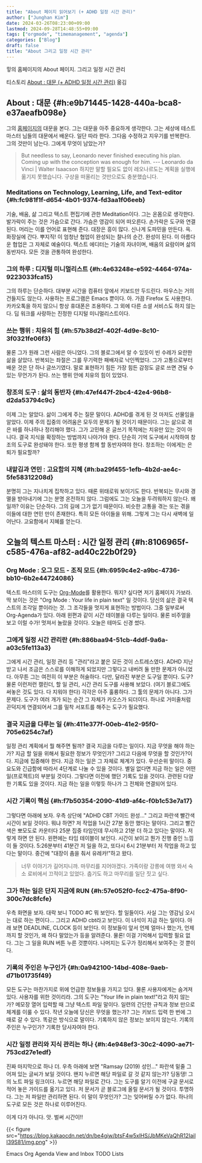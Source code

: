 ```yaml
---
title: "About 페이지 읽어보기 (+ ADHD 일정 시간 관리)"
author: ["Junghan Kim"]
date: 2024-03-26T08:23:00+09:00
lastmod: 2024-09-28T14:48:55+09:00
tags: ["orgmode", "timemanagement", "agenda"]
categories: ["Blog"]
draft: false
title: "About 그리고 일정 시간 관리"
---
```


힣의 홈페이지의 About 페이지. 그리고 일정 시간 관리

<!--more-->

티스토리 [About : 대문 (+ ADHD 일정 시간 관리)](https://living-with-adhd.tistory.com/249) 옮김


## **About : 대문** {#h:e9b71445-1428-440a-bca8-e37aeafb098e}

그의 [홈페이지의](https://junghanacs.github.io/about/) 대문을 본다. 그는 대문을 아주 중요하게 생각한다. 그는 세상에 테스트 마스터 님들의 대문에서 배운다. 일단 따라 한다. 그다음 수정하고 지우기를 반복한다. 그의 것만이 남는다. 그에게 무엇이 남았는가?

> But needless to say, Leonardo never finished executing his plan. Coming up with the conception was enough for him. --- Leonardo da Vinci | Walter Isaacson 하지만 말할 필요도 없이 레오나르도는 계획을 실행에 옮기지 못했습니다. 구상을 떠올리는 것만으로도 충분했습니다.


### **Meditations on Technology, Learning, Life, and Text-editor** {#h:fc981f1f-d654-4b01-9374-fd3aa1f06eeb}

기술, 배움, 삶 그리고 텍스트 편집기에 관한 Meditation이다. 그는 온몸으로 생각한다. 발가락이 주는 것은 가슴으로 간다. 가슴은 영감이 되어 떠오른다. 손가락은 도구와 연결된다. 머리는 이를 언어로 표현해 준다. 대장은 흥이 많다. 신나게 도파민을 만든다. 윽. 화장실에 간다. 뿌지직! 이 엄청난 협업이 완성되는 찰나의 순간. 완성이 된다. 이 아름다운 협업은 그 자체로 예술이다. 텍스트 에디터는 기술의 자녀이며, 배움의 요람이며 삶의 동반자다. 모든 것을 관통하여 완성한다.


### 그의 하루 : 디지털 미니멀리스트 {#h:4e63248e-e592-4464-974a-9223033fca15}

그의 하루는 단순하다. 대부분 시간을 컴퓨터 앞에서 키보드만 두드린다. 마우스는 거의 건들지도 않는다. 사용하는 프로그램은 Emacs 뿐이다. 아. 가끔 Firefox 도 사용한다. 카카오톡을 하지 않으니 항상 휴대폰은 조용하다. 그 외에 다른 소셜 서비스도 하지 않는다. 딥 워크를 사랑하는 진정한 디지털 미니멀리스트이다.


### 쓰는 행위 : 치유의 힘 {#h:57b38d2f-402f-4d9e-8c10-3f0321fe06f3}

물론 그가 원래 그런 사람은 아니었다. 그의 블로그에서 알 수 있듯이 빈 수레가 요란한 삶을 살았다. 반복되는 좌절은 그를 무기력한 패배자로 낙인찍었다. 그가 고통으로부터 배운 것은 단 하나 글쓰기였다. 말로 표현하기 힘든 가장 힘든 감정도 글로 쓰면 견딜 수 있는 무언가가 된다. 쓰는 행위 안에 치유의 힘이 있었다.


### 창조의 도구 : 삶의 동반자 {#h:47ef447f-2bc4-42e4-96b8-d2da53794c9c}

이제 그는 알았다. 삶이 그에게 주는 질문 말이다. ADHD를 겪게 된 것 마저도 선물임을 알았다. 이제 주의 집중의 어려움은 모두의 문제가 될 것이기 때문이다. 그는 삶으로 겪은 바를 하나하나 정리해야 했다. 그가 고민해 온 글쓰기 목적에는 치유만 있는 것이 아니다. 결국 지식을 확장하는 방법까지 나아가야 한다. 단순히 기억 도구에서 시작하여 창조의 도구로 완성돼야 한다. 또한 평생 함께 할 동반자여야 한다. 창조하는 이에게는 은퇴가 필요할까?


### 내맡김과 연민 : 고요함의 지혜 {#h:ba29f455-1efb-4b2d-ae4c-5fe58312208d}

분명히 그는 지나치게 집착하고 있다. 때론 위태로워 보이기도 한다. 반복되는 무시와 경멸을 받아내기에 그는 분명 온전하지 않다. 그럼에도 그는 오늘을 두려워하지 않는다. 왜일까? 이유는 단순하다. 그의 길에 그가 없기 때문이다. 비슷한 고통을 겪는 또는 겪을 이들에 대한 연민 만이 존재한다. 특히 모든 아이들을 위해. 그렇게 그는 다시 새벽에 일어난다. 고요함에서 지혜를 얻는다.


## **오늘의 텍스트 마스터 : 시간 일정 관리** {#h:8106965f-c585-476a-af82-ad40c22b0f29}


### **Org Mode : 오그 모드 - 조직 모드** {#h:6959c4e2-a9bc-4736-bb10-6b2e44724086}

텍스트 마스터의 도구는 [Org-Mode](https://orgmode.org/)를 활용한다. 뭐지? 싶다면 저기 홈페이지 가보라. 딱 보이는 것은 "Org Mode : Your life in plain text" 일 것이다. 당신의 삶은 결국 텍스트의 조각일 뿐이라는 것. 그 조각들을 멋지게 표현하는 방법이다. 그중 일부로써 Org-Agenda가 있다. 아래 왼편과 같이 시간 테이블을 다루는 일이다. 물론 비주얼을 보고 이럴 수가! 멋져서 놀랐을 것이다. 오늘은 테마도 신경 썼다.


### **그에게 일정 시간 관리란** {#h:886baa94-51cb-4ddf-9a6a-a03c5fe113a3}

그에게 시간 관리, 일정 관리 등 "관리"라고 붙은 모든 것이 스트레스였다. ADHD 지난 받고 나서 조금은 스스로를 이해하게 되었지만 그렇다고 내버려 둘 만한 문제가 아니었다. 아무튼 그는 여전히 이 부분은 허술하다. 다만, 달라진 부분은 도구일 뿐이다. 도구? 물론 이런저런 캘린더, 할 일 관리, 시간 관리 도구를 사용해 보았다. (여기 블로그에도 써놓은 것도 있다. 다 지워야 한다) 각각은 아주 훌륭하다. 그 툴의 문제가 아니다. 그가 문제다. 도구가 여러 개가 되는 순간 그 자체가 카오스가 되더이다. 하나로 거미줄처럼 끈덕지게 연결되어서 그를 밀착 서포트를 해주는 도구가 필요했다.


### **결국 지금을 다루는 일** {#h:411e377f-00eb-41e2-95f0-705e6254c7af}

일정 관리 계획에서 뭘 해주면 될까? 결국 지금을 다루는 일이다. 지금 무엇을 해야 하는가? 지금 할 일을 위해서 필요한 정보가 무엇인가? 그리고 다음에 무엇을 할 것인가?이다. 지금에 집중해야 한다. 지금 하는 일은 그 자체로 체계가 있다. 우선순위 말이다. 중요도와 긴급함에 따라서 4단계로 나눌 수 있을 것이다. 별일 없다면 지금 하는 일은 어떤 일(프로젝트)의 부분일 것이다. 그렇다면 이전에 했던 기록도 있을 것이다. 관련된 다양한 기록도 있을 것이다. 지금 하는 일을 이렇듯 하나가 그 전체와 연결되어 있다.


### **시간 기록이 핵심** {#h:f7b50354-2090-41d9-af4c-f0b1c53e7a17}

그렇다면 아래에 보자. 우측 상단에 "ADHD CBT 가이드 완성..." 그리고 파란색 빨간색 시간이 보일 것이다. 뭐냐 하면? 저 작업을 1시간 27분 동안 했다는 말이다. 그리고 빨간색은 뽀모도로 카운터다 25분 집중 타임인데 무시하고 21분 더 하고 있다는 말이다. 저렇게 하면 안 된다. 왼편에는 타임 테이블이 보인다. 시간이 보이고 뭔가 진행 중인 느낌이 들 것이다. 5:26분부터 41분간 저 일을 하고, 또다시 6시 21분부터 저 작업을 하고 있다는 말이다. 중간에 "대장이 춤을 춰서 유레카!"하고 왔다.

> 너무 이야기가 길어지니까. 마무리를 지어야겠다. 가족이랑 강릉에 여행 와서 숙소 로비에서 끄적이고 있었다. 춥기도 하고 마무리를 일단 짓고 싶다.


### **그가 하는 일은 단지 지금에 RUN** {#h:57e052f0-fcc2-475a-8f90-300c7dc8fcfe}

우측 화면을 보자. 대락 보니 TODO #C 뭐 보인다. 할 일들이다. 사실 그는 영감님 오시는 대로 하는 편이다... 그리고 ADHD cbt라고 보인다. 이 녀석이 지금 하는 일이다. 아래 보면 DEADLINE, CLOCK 등이 보인다. 이 정보들이 앞서 언제 얼마나 했는가, 언제까지 할 것인가, 왜 하다 말았는가 등을 알려준다. 물론! 이걸 기억해서 입력할 필요 없다. 그는 그 일을 RUN 버튼 누른 것뿐이다. 나머지는 도구가 정리해서 보여주는 것 뿐이다.


### **기록의 주인은 누구인가** {#h:0a942100-14bd-408e-9aeb-d71b01735f49}

모든 도구는 마찬가지로 위에 언급한 정보들을 가지고 있다. 물론 사용자에게는 숨겨져 있다. 사용자를 위한 것이리라. 그의 도구는 "Your life in plain text!"라고 하지 않는가? 메모장 열어 입력할 때 그냥 텍스트 파일 말이다. 일련의 간단한 규칙과 정보 만으로 체계를 이룰 수 있다. 작년 오늘에 당신은 무엇을 했는가? 그는 키보드 입력 한 번에 그때로 갈 수 있다. 똑같은 방식으로 말이다. 기록하지 않은 정보는 보이지 않는다. 기록의 주인은 누구인가? 기록한 당사자여야 한다.


### **시간 일정 관리와 지식 관리는 하나** {#h:4e948ef3-30c2-4090-ae71-753cd27e1edf}

진짜 마지막으로 하나 더. 우측 아래에 보면 "Ramsay (2019) 성인..." 파란색 밑줄 그어져 있는 글씨가 보일 것이다. 왠지 누르면 해당 파일로 갈 것 같지 않는가? 딩동댕! 그의 노트 파일 링크이다. 누르면 해당 파일로 간다. 그는 도구를 알기 이전에 구글 문서로 적어 놓은 가이드를 옮기고 있다. 저 문서가 곧 블로그에 올릴 문서가 될 것이다. 투명하다. 그는 저 파일만 관리하면 된다. 이 말이 무엇인가? 그는 잊어버릴 수가 없다. 하나의 도구로 모든 것은 하나로 이루어진다.

이게 다가 아니다. 앗. 벌써 시간이!!

{{< figure src="https://blog.kakaocdn.net/dn/be4giw/btsF4w5xlHS/JbMKeVaQhR12IailI39S81/img.png" >}}

Emacs Org Agenda View and Inbox TODO Lists
